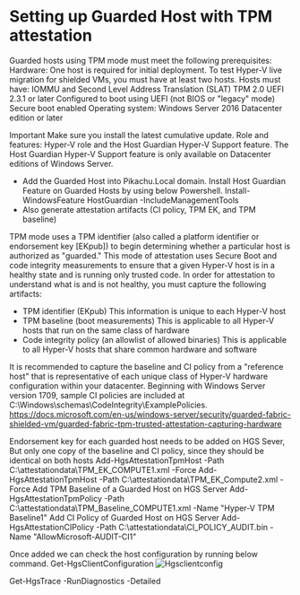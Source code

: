 # Setting up Guarded Host with TPM attestation
Guarded hosts using TPM mode must meet the following prerequisites:
  Hardware: One host is required for initial deployment. To test Hyper-V live migration for shielded VMs, you must have at least two hosts.
  Hosts must have:
    IOMMU and Second Level Address Translation (SLAT)
    TPM 2.0
    UEFI 2.3.1 or later
    Configured to boot using UEFI (not BIOS or "legacy" mode)
    Secure boot enabled
  Operating system: Windows Server 2016 Datacenter edition or later
 
Important
Make sure you install the latest cumulative update.
Role and features: Hyper-V role and the Host Guardian Hyper-V Support feature. The Host Guardian Hyper-V Support feature is only available on Datacenter editions of Windows Server.

* Add the Guarded Host into Pikachu.Local domain.
Install Host Guardian Feature on Guarded Hosts by using below Powershell.
Install-WindowsFeature HostGuardian -IncludeManagementTools
* Also generate attestation artifacts (CI policy, TPM EK, and TPM baseline)

TPM mode uses a TPM identifier (also called a platform identifier or endorsement key [EKpub]) to begin determining whether a particular host is authorized as "guarded." This mode of attestation uses Secure Boot and code integrity measurements to ensure that a given Hyper-V host is in a healthy state and is running only trusted code. In order for attestation to understand what is and is not healthy, you must capture the following artifacts:
* TPM identifier (EKpub)
This information is unique to each Hyper-V host
* TPM baseline (boot measurements)
This is applicable to all Hyper-V hosts that run on the same class of hardware
* Code integrity policy (an allowlist of allowed binaries)
This is applicable to all Hyper-V hosts that share common hardware and software

It is recommended to capture the baseline and CI policy from a "reference host" that is representative of each unique class of Hyper-V hardware configuration within your datacenter. Beginning with Windows Server version 1709, sample CI policies are included at C:\Windows\schemas\CodeIntegrity\ExamplePolicies.
https://docs.microsoft.com/en-us/windows-server/security/guarded-fabric-shielded-vm/guarded-fabric-tpm-trusted-attestation-capturing-hardware

Endorsement key for each guarded host needs to be added on HGS Sever, But only one copy of the baseline and CI policy, since they should be identical on both hosts
Add-HgsAttestationTpmHost -Path C:\attestationdata\TPM_EK_COMPUTE1.xml -Force
Add-HgsAttestationTpmHost -Path C:\attestationdata\TPM_EK_Compute2.xml -Force
Add TPM Baseline of a Guarded Host on HGS Server
Add-HgsAttestationTpmPolicy -Path C:\attestationdata\TPM_Baseline_COMPUTE1.xml -Name "Hyper-V TPM Baseline1"
Add CI Policy of Guarded Host on HGS Server
Add-HgsAttestationCIPolicy -Path C:\attestationdata\CI_POLICY_AUDIT.bin -Name "AllowMicrosoft-AUDIT-CI1"

Once added we can check the host configuration by running below command.
Get-HgsClientConfiguration
![Hgsclientconfig](https://user-images.githubusercontent.com/71546848/179978085-7fa77b0e-2b68-4d71-99f1-4960b4bb237f.jpg)



Get-HgsTrace -RunDiagnostics -Detailed
